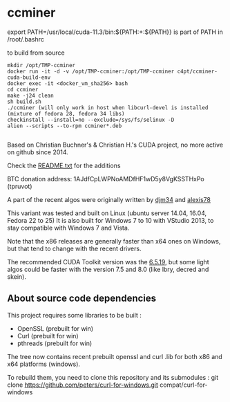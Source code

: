 # ccminer

export PATH=/usr/local/cuda-11.3/bin:${PATH:+:${PATH}}   is part of PATH in /root/.bashrc


to build from source                                  
```
mkdir /opt/TMP-ccminer
docker run -it -d -v /opt/TMP-ccminer:/opt/TMP-ccminer c4pt/ccminer-cuda-build-env
docker exec -it <docker_vm_sha256> bash
cd ccminer
make -j24 clean
sh build.sh
./ccminer (will only work in host when libcurl-devel is installed (mixture of fedora 28, fedora 34 libs)
checkinstall --install=no --exclude=/sys/fs/selinux -D
alien --scripts --to-rpm ccminer*.deb


```

Based on Christian Buchner's &amp; Christian H.'s CUDA project, no more active on github since 2014.

Check the [README.txt](README.txt) for the additions

BTC donation address: 1AJdfCpLWPNoAMDfHF1wD5y8VgKSSTHxPo (tpruvot)

A part of the recent algos were originally written by [djm34](https://github.com/djm34) and [alexis78](https://github.com/alexis78)

This variant was tested and built on Linux (ubuntu server 14.04, 16.04, Fedora 22 to 25)
It is also built for Windows 7 to 10 with VStudio 2013, to stay compatible with Windows 7 and Vista.

Note that the x86 releases are generally faster than x64 ones on Windows, but that tend to change with the recent drivers.

The recommended CUDA Toolkit version was the [6.5.19](http://developer.download.nvidia.com/compute/cuda/6_5/rel/installers/cuda_6.5.19_windows_general_64.exe), but some light algos could be faster with the version 7.5 and 8.0 (like lbry, decred and skein).

About source code dependencies
------------------------------

This project requires some libraries to be built :

- OpenSSL (prebuilt for win)
- Curl (prebuilt for win)
- pthreads (prebuilt for win)

The tree now contains recent prebuilt openssl and curl .lib for both x86 and x64 platforms (windows).

To rebuild them, you need to clone this repository and its submodules :
    git clone https://github.com/peters/curl-for-windows.git compat/curl-for-windows



